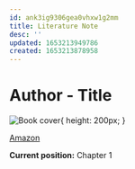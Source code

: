```yaml
---
id: ank3ig9306gea0vhxw1g2mm
title: Literature Note
desc: ''
updated: 1653213949786
created: 1653213878958
---
```


# Author - Title

![Book cover](link-to-amazon-picture){ height: 200px; }

[Amazon](link-to-amazon)

**Current position:** Chapter 1
